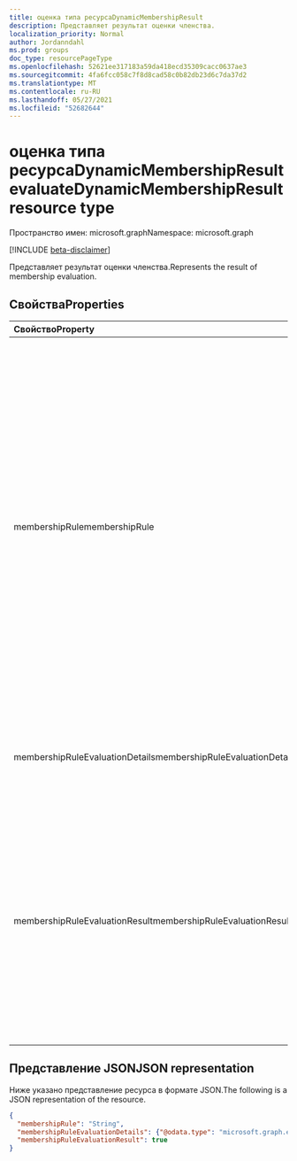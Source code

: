 ```yaml
---
title: оценка типа ресурсаDynamicMembershipResult
description: Представляет результат оценки членства.
localization_priority: Normal
author: Jordanndahl
ms.prod: groups
doc_type: resourcePageType
ms.openlocfilehash: 52621ee317183a59da418ecd35309cacc0637ae3
ms.sourcegitcommit: 4fa6fcc058c7f8d8cad58c0b82db23d6c7da37d2
ms.translationtype: MT
ms.contentlocale: ru-RU
ms.lasthandoff: 05/27/2021
ms.locfileid: "52682644"
---
```

# <a name="evaluatedynamicmembershipresult-resource-type"></a><span data-ttu-id="606dd-103">оценка типа ресурсаDynamicMembershipResult</span><span class="sxs-lookup"><span data-stu-id="606dd-103">evaluateDynamicMembershipResult resource type</span></span>

<span data-ttu-id="606dd-104">Пространство имен: microsoft.graph</span><span class="sxs-lookup"><span data-stu-id="606dd-104">Namespace: microsoft.graph</span></span>

[!INCLUDE [beta-disclaimer](../../includes/beta-disclaimer.md)]

<span data-ttu-id="606dd-105">Представляет результат оценки членства.</span><span class="sxs-lookup"><span data-stu-id="606dd-105">Represents the result of membership evaluation.</span></span>

## <a name="properties"></a><span data-ttu-id="606dd-106">Свойства</span><span class="sxs-lookup"><span data-stu-id="606dd-106">Properties</span></span>

| <span data-ttu-id="606dd-107">Свойство</span><span class="sxs-lookup"><span data-stu-id="606dd-107">Property</span></span> | <span data-ttu-id="606dd-108">Тип</span><span class="sxs-lookup"><span data-stu-id="606dd-108">Type</span></span> | <span data-ttu-id="606dd-109">Описание</span><span class="sxs-lookup"><span data-stu-id="606dd-109">Description</span></span> |
|:-------- |:---- |:----------- |
| <span data-ttu-id="606dd-110">membershipRule</span><span class="sxs-lookup"><span data-stu-id="606dd-110">membershipRule</span></span> | <span data-ttu-id="606dd-111">String</span><span class="sxs-lookup"><span data-stu-id="606dd-111">String</span></span> | <span data-ttu-id="606dd-112">Если предоставляется групповой ID, значением является правило членства для группы.</span><span class="sxs-lookup"><span data-stu-id="606dd-112">If a group ID is provided, the value is the membership rule for the group.</span></span> <span data-ttu-id="606dd-113">Если групповой ID не предоставлен, значением является правило членства, которое было предоставлено в качестве параметра.</span><span class="sxs-lookup"><span data-stu-id="606dd-113">If a group ID is not provided, the value is the membership rule that was provided as a parameter.</span></span> <span data-ttu-id="606dd-114">Дополнительные сведения см. в [программе Dynamic membership rules for groups in Azure Active Directory.](/azure/active-directory/users-groups-roles/groups-dynamic-membership)</span><span class="sxs-lookup"><span data-stu-id="606dd-114">For more information, see [Dynamic membership rules for groups in Azure Active Directory](/azure/active-directory/users-groups-roles/groups-dynamic-membership).</span></span> |
| <span data-ttu-id="606dd-115">membershipRuleEvaluationDetails</span><span class="sxs-lookup"><span data-stu-id="606dd-115">membershipRuleEvaluationDetails</span></span> | [<span data-ttu-id="606dd-116">expressionEvaluationDetails</span><span class="sxs-lookup"><span data-stu-id="606dd-116">expressionEvaluationDetails</span></span>](expressionevaluationdetails.md) | <span data-ttu-id="606dd-117">Предоставляет подробный анализ результатов оценки членства.</span><span class="sxs-lookup"><span data-stu-id="606dd-117">Provides a detailed anaylsis of the membership evaluation result.</span></span> |
| <span data-ttu-id="606dd-118">membershipRuleEvaluationResult</span><span class="sxs-lookup"><span data-stu-id="606dd-118">membershipRuleEvaluationResult</span></span> | <span data-ttu-id="606dd-119">Boolean</span><span class="sxs-lookup"><span data-stu-id="606dd-119">Boolean</span></span> | <span data-ttu-id="606dd-120">Значение, `true` если пользователь или устройство является членом группы.</span><span class="sxs-lookup"><span data-stu-id="606dd-120">The value is `true` if the user or device is a member of the group.</span></span> <span data-ttu-id="606dd-121">Значение также может быть, если было предоставлено правило членства и пользователь или устройство проходит оценку `true` правила; в противном случае `false` .</span><span class="sxs-lookup"><span data-stu-id="606dd-121">The value can also be `true` if a membership rule was provided and the user or device passes the rule evaluation; otherwise `false`.</span></span> |

## <a name="json-representation"></a><span data-ttu-id="606dd-122">Представление JSON</span><span class="sxs-lookup"><span data-stu-id="606dd-122">JSON representation</span></span>

<span data-ttu-id="606dd-123">Ниже указано представление ресурса в формате JSON.</span><span class="sxs-lookup"><span data-stu-id="606dd-123">The following is a JSON representation of the resource.</span></span>

<!-- {
  "blockType": "resource",
  "optionalProperties": [

  ],
  "@odata.type": "microsoft.graph.evaluateDynamicMembershipResult",
  "baseType": null
}-->

```json
{
  "membershipRule": "String",
  "membershipRuleEvaluationDetails": {"@odata.type": "microsoft.graph.expressionEvaluationDetails"},
  "membershipRuleEvaluationResult": true
}
```

<!-- uuid: 16cd6b66-4b1a-43a1-adaf-3a886856ed98
2019-02-04 14:57:30 UTC -->
<!-- {
  "type": "#page.annotation",
  "description": "evaluateDynamicMembershipResult resource",
  "keywords": "",
  "section": "documentation",
  "tocPath": ""
}-->